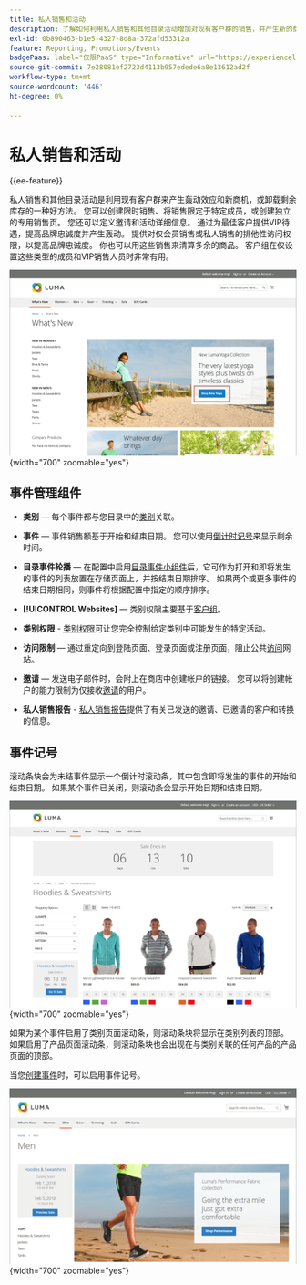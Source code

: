 ```yaml
---
title: 私人销售和活动
description: 了解如何利用私人销售和其他目录活动增加对现有客户群的销售，并产生新的商机和新的潜在客户。
exl-id: 0b890463-b1e5-4327-8d8a-372afd53312a
feature: Reporting, Promotions/Events
badgePaas: label="仅限PaaS" type="Informative" url="https://experienceleague.adobe.com/zh-hans/docs/commerce/user-guides/product-solutions" tooltip="仅适用于云项目(Adobe管理的PaaS基础架构)和内部部署项目上的Adobe Commerce 。"
source-git-commit: 7e28081ef2723d4113b957edede6a8e13612ad2f
workflow-type: tm+mt
source-wordcount: '446'
ht-degree: 0%

---
```


# 私人销售和活动

{{ee-feature}}

私人销售和其他目录活动是利用现有客户群来产生轰动效应和新商机，或卸载剩余库存的一种好方法。 您可以创建限时销售、将销售限定于特定成员，或创建独立的专用销售页。 您还可以定义邀请和活动详细信息。 通过为最佳客户提供VIP待遇，提高品牌忠诚度并产生轰动。 提供对仅会员销售或私人销售的排他性访问权限，以提高品牌忠诚度。 你也可以用这些销售来清算多余的商品。 客户组在仅设置这些类型的成员和VIP销售人员时非常有用。

![示例店面 — 主页上的事件](./assets/storefront-event-home-page.png){width="700" zoomable="yes"}

## 事件管理组件

- **类别** — 每个事件都与您目录中的[类别](../catalog/category-create.md)关联。

- **事件** — 事件销售额基于开始和结束日期。 您可以使用[倒计时记号](#event-ticker)来显示剩余时间。

- **目录事件轮播** — 在配置中启用[目录事件小组件](../content-design/widget-event-carousel.md)后，它可作为打开和即将发生的事件的列表放置在存储页面上，并按结束日期排序。 如果两个或更多事件的结束日期相同，则事件将根据配置中指定的顺序排序。

- **[!UICONTROL Websites]** — 类别权限主要基于[客户组](../customers/customer-groups.md)。

- **类别权限** - [类别权限](../catalog/category-permissions.md)可让您完全控制给定类别中可能发生的特定活动。

- **访问限制** — 通过重定向到登陆页面、登录页面或注册页面，阻止公共[访问](event-configure.md#restrict-access)网站。

- **邀请** — 发送电子邮件时，会附上在商店中创建帐户的链接。 您可以将创建帐户的能力限制为仅接收[邀请](invitations.md)的用户。

- **私人销售报告** - [私人销售报告](../getting-started/private-sales-reports.md)提供了有关已发送的邀请、已邀请的客户和转换的信息。

## 事件记号

滚动条块会为未结事件显示一个倒计时滚动条，其中包含即将发生的事件的开始和结束日期。 如果某个事件已关闭，则滚动条会显示开始日期和结束日期。

![店面示例 — 活动轮播](./assets/storefront-event-ticker-carousel.png){width="700" zoomable="yes"}

如果为某个事件启用了类别页面滚动条，则滚动条块将显示在类别列表的顶部。 如果启用了产品页面滚动条，则滚动条块也会出现在与类别关联的任何产品的产品页面的顶部。

当您[创建事件](event-create.md)时，可以启用事件记号。

![店面示例 — 事件侧栏](./assets/storefront-event-sidebar.png){width="700" zoomable="yes"}
